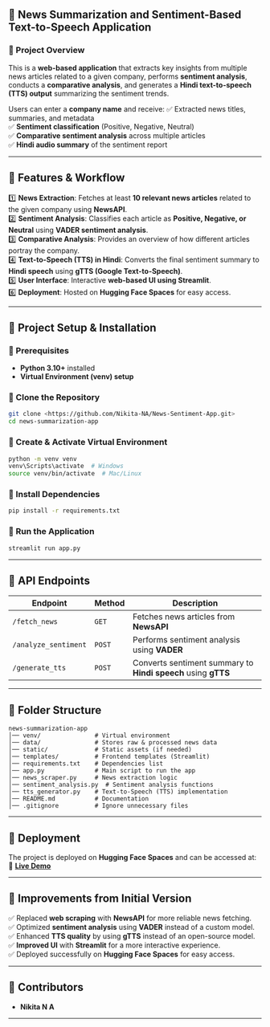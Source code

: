 ## **📰 News Summarization and Sentiment-Based Text-to-Speech Application**

### **🔹 Project Overview**
This is a **web-based application** that extracts key insights from multiple news articles related to a given company, performs **sentiment analysis**, conducts a **comparative analysis**, and generates a **Hindi text-to-speech (TTS) output** summarizing the sentiment trends.  

Users can enter a **company name** and receive:
✅ Extracted news titles, summaries, and metadata  
✅ **Sentiment classification** (Positive, Negative, Neutral)  
✅ **Comparative sentiment analysis** across multiple articles  
✅ **Hindi audio summary** of the sentiment report  

---

## **🔹 Features & Workflow**
1️⃣ **News Extraction**: Fetches at least **10 relevant news articles** related to the given company using **NewsAPI**.  
2️⃣ **Sentiment Analysis**: Classifies each article as **Positive, Negative, or Neutral** using **VADER sentiment analysis**.  
3️⃣ **Comparative Analysis**: Provides an overview of how different articles portray the company.  
4️⃣ **Text-to-Speech (TTS) in Hindi**: Converts the final sentiment summary to **Hindi speech** using **gTTS (Google Text-to-Speech)**.  
5️⃣ **User Interface**: Interactive **web-based UI using Streamlit**.  
6️⃣ **Deployment**: Hosted on **Hugging Face Spaces** for easy access.  

---

## **🔹 Project Setup & Installation**
### **📌 Prerequisites**
- **Python 3.10+** installed  
- **Virtual Environment (venv) setup**  

### **📌 Clone the Repository**
```sh
git clone <https://github.com/Nikita-NA/News-Sentiment-App.git>
cd news-summarization-app
```

### **📌 Create & Activate Virtual Environment**
```sh
python -m venv venv
venv\Scripts\activate  # Windows
source venv/bin/activate  # Mac/Linux
```

### **📌 Install Dependencies**
```sh
pip install -r requirements.txt
```

### **📌 Run the Application**
```sh
streamlit run app.py
```

---

## **🔹 API Endpoints**
| **Endpoint**         | **Method** | **Description** |
|----------------------|------------|----------------|
| `/fetch_news`       | `GET`       | Fetches news articles from **NewsAPI** |
| `/analyze_sentiment` | `POST`      | Performs sentiment analysis using **VADER** |
| `/generate_tts`      | `POST`      | Converts sentiment summary to **Hindi speech** using **gTTS** |

---

## **🔹 Folder Structure**
```
news-summarization-app
│── venv/               # Virtual environment
│── data/               # Stores raw & processed news data
│── static/             # Static assets (if needed)
│── templates/          # Frontend templates (Streamlit)
│── requirements.txt    # Dependencies list
│── app.py              # Main script to run the app
│── news_scraper.py     # News extraction logic
│── sentiment_analysis.py  # Sentiment analysis functions
│── tts_generator.py    # Text-to-Speech (TTS) implementation
│── README.md           # Documentation
│── .gitignore          # Ignore unnecessary files
```

---

## **🔹 Deployment**
The project is deployed on **Hugging Face Spaces** and can be accessed at:  
🔗 **[Live Demo](<your-huggingface-spaces-link>)**

---

## **🔹 Improvements from Initial Version**
✅ Replaced **web scraping** with **NewsAPI** for more reliable news fetching.  
✅ Optimized **sentiment analysis** using **VADER** instead of a custom model.  
✅ Enhanced **TTS quality** by using **gTTS** instead of an open-source model.  
✅ **Improved UI** with **Streamlit** for a more interactive experience.  
✅ Deployed successfully on **Hugging Face Spaces** for easy access.  

---

## **🔹 Contributors**
- **Nikita N A**

---

